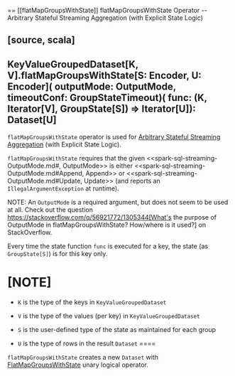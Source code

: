 == [[flatMapGroupsWithState]] flatMapGroupsWithState Operator -- Arbitrary Stateful Streaming Aggregation (with Explicit State Logic)

[source, scala]
----
KeyValueGroupedDataset[K, V].flatMapGroupsWithState[S: Encoder, U: Encoder](
  outputMode: OutputMode,
  timeoutConf: GroupStateTimeout)(
  func: (K, Iterator[V], GroupState[S]) => Iterator[U]): Dataset[U]
----

`flatMapGroupsWithState` operator is used for [Arbitrary Stateful Streaming Aggregation](arbitrary-stateful-streaming-aggregation.md) (with Explicit State Logic).

`flatMapGroupsWithState` requires that the given <<spark-sql-streaming-OutputMode.md#, OutputMode>> is either <<spark-sql-streaming-OutputMode.md#Append, Append>> or <<spark-sql-streaming-OutputMode.md#Update, Update>> (and reports an `IllegalArgumentException` at runtime).

NOTE: An `OutputMode` is a required argument, but does not seem to be used at all. Check out the question https://stackoverflow.com/q/56921772/1305344[What's the purpose of OutputMode in flatMapGroupsWithState? How/where is it used?] on StackOverflow.

Every time the state function `func` is executed for a key, the state (as `GroupState[S]`) is for this key only.

[NOTE]
====
* `K` is the type of the keys in `KeyValueGroupedDataset`

* `V` is the type of the values (per key) in `KeyValueGroupedDataset`

* `S` is the user-defined type of the state as maintained for each group

* `U` is the type of rows in the result `Dataset`
====

`flatMapGroupsWithState` creates a new `Dataset` with [FlatMapGroupsWithState](logical-operators/FlatMapGroupsWithState.md) unary logical operator.
